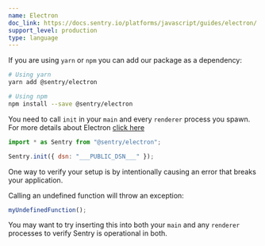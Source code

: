 ```yaml
---
name: Electron
doc_link: https://docs.sentry.io/platforms/javascript/guides/electron/
support_level: production
type: language
---
```


If you are using `yarn` or `npm` you can add our package as a dependency:

```bash
# Using yarn
yarn add @sentry/electron

# Using npm
npm install --save @sentry/electron
```

You need to call `init` in your `main` and every `renderer` process you spawn.
For more details about Electron [click here](/platforms/electron/)

```javascript
import * as Sentry from "@sentry/electron";

Sentry.init({ dsn: "___PUBLIC_DSN___" });
```

One way to verify your setup is by intentionally causing an error that breaks your application.

Calling an undefined function will throw an exception:

```javascript
myUndefinedFunction();
```

You may want to try inserting this into both your `main` and any `renderer`
processes to verify Sentry is operational in both.
